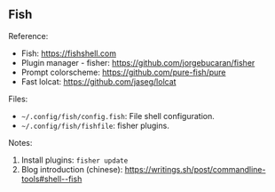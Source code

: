 Fish
----

Reference:

* Fish: https://fishshell.com
* Plugin manager - fisher: https://github.com/jorgebucaran/fisher
* Prompt colorscheme: https://github.com/pure-fish/pure
* Fast lolcat: https://github.com/jaseg/lolcat

Files:

- `~/.config/fish/config.fish`: File shell configuration.
- `~/.config/fish/fishfile`: fisher plugins.

Notes:

1. Install plugins: `fisher update`
2. Blog introduction (chinese): https://writings.sh/post/commandline-tools#shell--fish
